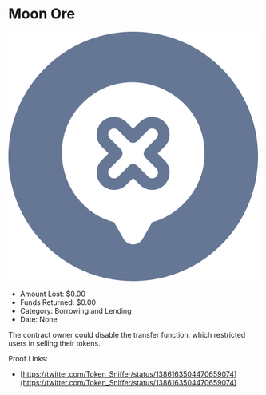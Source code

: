 # Moon Ore
![Moon Ore](/rektimages/Moon-Ore.png)
- Amount Lost: $0.00
- Funds Returned: $0.00
- Category: Borrowing and Lending
- Date: None

The contract owner could disable the transfer function, which restricted users in selling their tokens.


Proof Links:
- [https://twitter.com/Token_Sniffer/status/1386163504470659074](https://twitter.com/Token_Sniffer/status/1386163504470659074)


